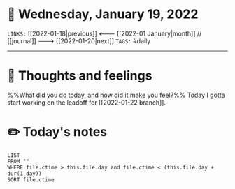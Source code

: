 # 📅 Wednesday, January 19, 2022
`LINKS:` [[2022-01-18|previous]] <--- [[2022-01 January|month]] // [[journal]] ---> [[2022-01-20|next]] 
`TAGS:` #daily

---
# 💭 Thoughts and feelings
%%What did you do today, and how did it make you feel?%%
Today I gotta start working on the leadoff for [[2022-01-22 branch]]. 

# ✏️ Today's notes
```dataview
LIST 
FROM ""
WHERE file.ctime > this.file.day and file.ctime < (this.file.day + dur(1 day))
SORT file.ctime
```
